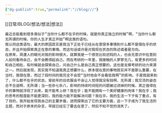 ```yaml
---
{"dg-publish":true,"permalink":"//blog///"}
---
```


[[日常/BLOG/想法/想法\|想法]]

	最近总能看到很多类似于“当你什么都不在乎的时候，就是你真正独立的时候”啊，“当你什么都无所谓的时候，你的人生才真正开始”啊这类的语句。
	我认同这类语句，最大的原因其实是我当下正处于已经从在意很多事情到什么都不是很在乎的状态，并且开始探索真正在意的事情。而这句话或许是对我现在状态的陈述或者是方向。
	在原来，周遭人的眼光对我的影响很大，就算我是一个感觉比较迟钝的人，也会无意识中在意别人如何看待自己，会不会瞧得起自己。而在考研的一年里，我接触的人寥寥无几，有更多的时间和自己相处，有时候就会探索自己，问自己什么是自己真正想要的，这也是支撑考研的动力来源之一。然后就发现，其实我不知道我真正想要什么，原本很在意的事物其实并不是那么重要，在当时，我很在意，而过了段时间的我完全不会受“当时他会不会看低我啊”的影响。于是我就来到了，什么都不在乎的状态，穿前年的旧衣服会不会让人觉得我没有钱啊，无所谓；我交流的姿态合不合适啊，无所谓；当一些杂七杂八，影响的持续时间短的问题被过滤掉的时候，真正值得在乎的事物就浮现了出来，能不能考上研？我在乎；能不能拥有一个美好健康的肉体？我在乎；我的思考的程度能不能更深刻，我的能力能不能解决问题？我在乎。我的生活一下子有了重点，有了目的，我开始发现我自己的主要矛盾，进而探索出了它的主要方面，这一下子成为了我生活的主题，而对于原本的杂言，早就已经忘了要去在意了，然后不知不觉的消失了。

